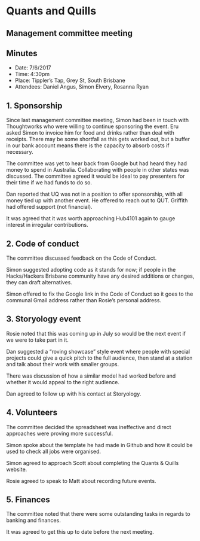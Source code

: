 # Quants and Quills

## Management committee meeting

## Minutes

* Date: 7/6/2017
* Time: 4:30pm
* Place: Tippler’s Tap, Grey St, South Brisbane
* Attendees: Daniel Angus, Simon Elvery, Rosanna Ryan

## 1. Sponsorship

Since last management committee meeting, Simon had been in touch with Thoughtworks who were willing to continue sponsoring the event. Eru asked Simon to invoice him for food and drinks rather than deal with receipts. There may be some shortfall as this gets worked out, but a buffer in our bank account means there is the capacity to absorb costs if necessary.

The committee was yet to hear back from Google but had heard they had money to spend in Australia. Collaborating with people in other states was discussed. The committee agreed it would be ideal to pay presenters for their time if we had funds to do so.

Dan reported that UQ was not in a position to offer sponsorship, with all money tied up with another event. He offered to reach out to QUT. Griffith had offered support (not financial).

It was agreed that it was worth approaching Hub4101 again to gauge interest in irregular contributions.

## 2. Code of conduct

The committee discussed feedback on the Code of Conduct.

Simon suggested adopting code as it stands for now; if people in the Hacks/Hackers Brisbane community have any desired additions or changes, they can draft alternatives.

Simon offered to fix the Google link in the Code of Conduct so it goes to the communal Gmail address rather than Rosie’s personal address.

## 3. Storyology event

Rosie noted that this was coming up in July so would be the next event if we were to take part in it.

Dan suggested a “roving showcase” style event where people with special projects could give a quick pitch to the full audience, then stand at a station and talk about their work with smaller groups.

There was discussion of how a similar model had worked before and whether it would appeal to the right audience.

Dan agreed to follow up with his contact at Storyology.

## 4. Volunteers

The committee decided the spreadsheet was ineffective and direct approaches were proving more successful.

Simon spoke about the template he had made in Github and how it could be used to check all jobs were organised.

Simon agreed to approach Scott about completing the Quants & Quills website.

Rosie agreed to speak to Matt about recording future events.

## 5. Finances

The committee noted that there were some outstanding tasks in regards to banking and finances.

It was agreed to get this up to date before the next meeting.
